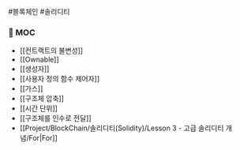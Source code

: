 #블록체인 #솔리디티 

### 📌 MOC
+ [[컨트랙트의 불변성]]
+ [[Ownable]]
+ [[생성자]]
+ [[사용자 정의 함수 제어자]]
+ [[가스]]
+ [[구조체 압축]]
+ [[시간 단위]]
+ [[구조체를 인수로 전달]]
+ [[Project/BlockChain/솔리디티(Solidity)/Lesson 3 - 고급 솔리디티 개념/For|For]]